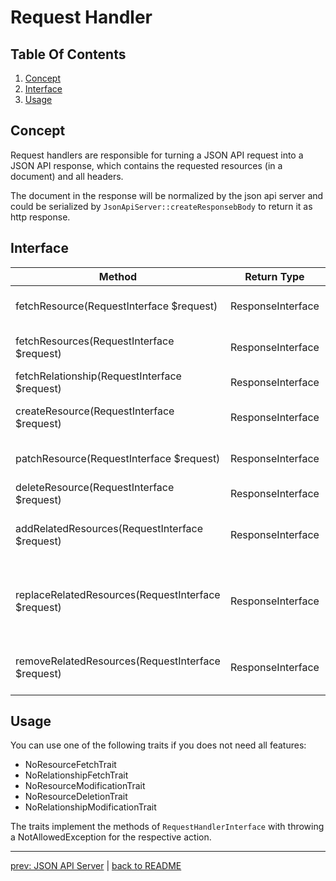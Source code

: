 # Request Handler

## Table Of Contents

1. [Concept](#concept)
1. [Interface](#interface)
1. [Usage](#usage)

## Concept

Request handlers are responsible for turning a JSON API request into a JSON API response, which contains the requested resources (in a document) and all headers.

The document in the response will be normalized by the json api server and could be serialized by `JsonApiServer::createResponsebBody` to return it as http response.

## Interface

| Method                                             | Return Type       | Description                                              |
|----------------------------------------------------|-------------------|----------------------------------------------------------|
| fetchResource(RequestInterface $request)           | ResponseInterface | Fetch a single resource                                  |
| fetchResources(RequestInterface $request)          | ResponseInterface | Fetch a resource collection                              |
| fetchRelationship(RequestInterface $request)       | ResponseInterface | Fetch a relationship                                     |
| createResource(RequestInterface $request)          | ResponseInterface | Create a new resource                                    |
| patchResource(RequestInterface $request)           | ResponseInterface | Modify an existing resource                              |
| deleteResource(RequestInterface $request)          | ResponseInterface | Delete a resource                                        |
| addRelatedResources(RequestInterface $request)     | ResponseInterface | Add resources to a relationship                          |
| replaceRelatedResources(RequestInterface $request) | ResponseInterface | Replace resources of a relationship with other resources |
| removeRelatedResources(RequestInterface $request)  | ResponseInterface | Remove resources from a relationship                     |

## Usage

You can use one of the following traits if you does not need all features:

* NoResourceFetchTrait
* NoRelationshipFetchTrait
* NoResourceModificationTrait
* NoResourceDeletionTrait
* NoRelationshipModificationTrait

The traits implement the methods of `RequestHandlerInterface` with throwing a NotAllowedException for the respective action.

*****

[prev: JSON API Server](../json-api-server/index.md) | [back to README](../../README.md)
